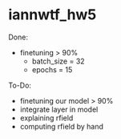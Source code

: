 # iannwtf_hw5

Done: 
  - finetuning > 90%
    - batch_size = 32
    - epochs = 15   
    
To-Do:
- finetuning our model > 90%
- integrate layer in model
- explaining rfield
- computing rfield by hand
